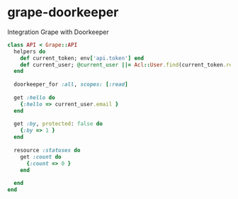 grape-doorkeeper
================

Integration Grape with Doorkeeper

```ruby
class API < Grape::API
  helpers do
    def current_token; env['api.token'] end
    def current_user; @current_user ||= Acl::User.find(current_token.resource_owner_id) if current_token end
  end
  
  doorkeeper_for :all, scopes: [:read]
  
  get :hello do
    {:hello => current_user.email }
  end
  
  get :by, protected: false do
    {:by => 1 }
  end
  
  resource :statuses do
    get :count do
      {:count => 0 }
    end  
    
  end
end
```
